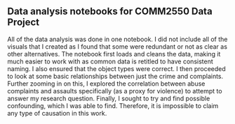## Data analysis notebooks for COMM2550 Data Project


All of the data analysis was done in one notebook. I did not include all of the visuals that I created as I found that some were redundant or not as clear as other alternatives. The notebook first loads and cleans the data, making it much easier to work with as common data is retitled to have consistent naming. I also ensured that the object types were correct. I then proceeded to look at some basic relationships between just the crime and complaints. Further zooming in on this, I explored the correlation between abuse complaints and assaults specifically (as a proxy for violence) to attempt to answer my research question. Finally, I sought to try and find possible confounding, which I was able to find. Therefore, it is impossible to claim any type of causation in this work. 